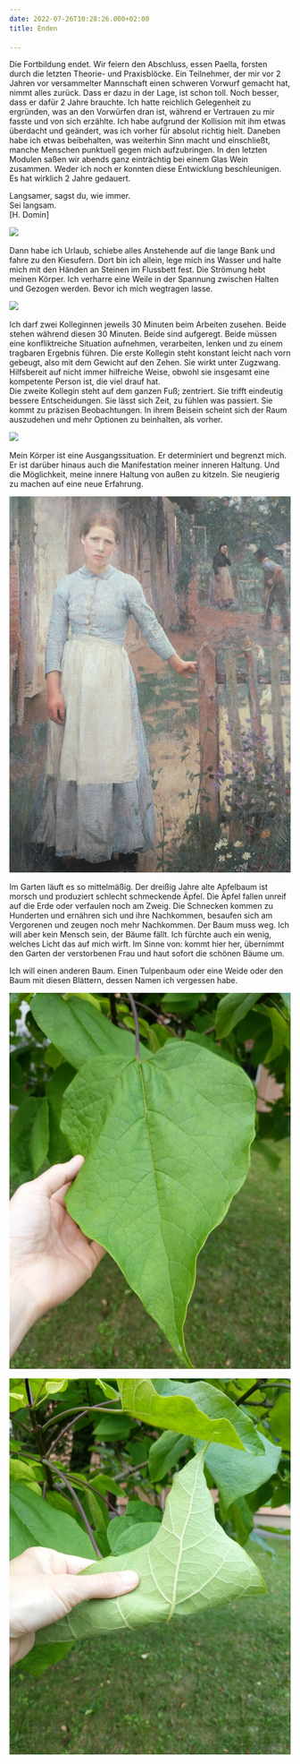 ```yaml
---
date: 2022-07-26T10:28:26.000+02:00
title: Enden

---
```

Die Fortbildung endet. Wir feiern den Abschluss, essen Paella, forsten durch die letzten Theorie- und Praxisblöcke. Ein Teilnehmer, der mir vor 2 Jahren vor versammelter Mannschaft einen schweren Vorwurf gemacht hat, nimmt alles zurück. Dass er dazu in der Lage, ist schon toll. Noch besser, dass er dafür 2 Jahre brauchte. Ich hatte reichlich Gelegenheit zu ergründen, was an den Vorwürfen dran ist, während er Vertrauen zu mir fasste und von sich erzählte. Ich habe aufgrund der Kollision mit ihm etwas überdacht und geändert, was ich vorher für absolut richtig hielt. Daneben habe ich etwas beibehalten, was weiterhin Sinn macht und einschließt, manche Menschen punktuell gegen mich aufzubringen. In den letzten Modulen saßen wir abends ganz einträchtig bei einem Glas Wein zusammen. Weder ich noch er konnten diese Entwicklung beschleunigen. Es hat wirklich 2 Jahre gedauert.

Langsamer, sagst du, wie immer.  
Sei langsam.  
\[H. Domin\]

![](/uploads/abgeerntetes-feld.jpg)

Dann habe ich Urlaub, schiebe alles Anstehende auf die lange Bank und fahre zu den Kiesufern. Dort bin ich allein, lege mich ins Wasser und halte mich mit den Händen an Steinen im Flussbett fest. Die Strömung hebt meinen Körper. Ich verharre eine Weile in der Spannung zwischen Halten und Gezogen werden. Bevor ich mich wegtragen lasse.

![](/uploads/man-kann-den-fluss-nicht-aufhalten.jpg)

Ich darf zwei Kolleginnen jeweils 30 Minuten beim Arbeiten zusehen. Beide stehen während diesen 30 Minuten. Beide sind aufgeregt. Beide müssen eine konfliktreiche Situation aufnehmen, verarbeiten, lenken und zu einem tragbaren Ergebnis führen. Die erste Kollegin steht konstant leicht nach vorn gebeugt, also mit dem Gewicht auf den Zehen. Sie wirkt unter Zugzwang. Hilfsbereit auf nicht immer hilfreiche Weise, obwohl sie insgesamt eine kompetente Person ist, die viel drauf hat.  
Die zweite Kollegin steht auf dem ganzen Fuß; zentriert. Sie trifft eindeutig bessere Entscheidungen. Sie lässt sich Zeit, zu fühlen was passiert. Sie kommt zu präzisen Beobachtungen. In ihrem Beisein scheint sich der Raum auszudehen und mehr Optionen zu beinhalten, als vorher.

![](/uploads/blaue-tur.jpg)

Mein Körper ist eine Ausgangssituation. Er determiniert und begrenzt mich. Er ist darüber hinaus auch die Manifestation meiner inneren Haltung. Und die Möglichkeit, meine innere Haltung von außen zu kitzeln. Sie neugierig zu machen auf eine neue Erfahrung. 

![](/uploads/blaues-kleid-garten.jpg)

Im Garten läuft es so mittelmäßig. Der dreißig Jahre alte Apfelbaum ist morsch und produziert schlecht schmeckende Äpfel. Die Äpfel fallen unreif auf die Erde oder verfaulen noch am Zweig. Die Schnecken kommen zu Hunderten und ernähren sich und ihre Nachkommen, besaufen sich am Vergorenen und zeugen noch mehr Nachkommen. Der Baum muss weg. Ich will aber kein Mensch sein, der Bäume fällt. Ich fürchte auch ein wenig, welches Licht das auf mich wirft. Im Sinne von: kommt hier her, übernimmt den Garten der verstorbenen Frau und haut sofort die schönen Bäume um.   
  
Ich will einen anderen Baum. Einen Tulpenbaum oder eine Weide oder den Baum mit diesen Blättern, dessen Namen ich vergessen habe.

![](/uploads/blatt-1.jpg)

![](/uploads/blatt-22.jpg)